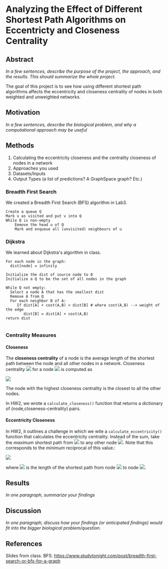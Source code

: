 # Analyzing the Effect of Different Shortest Path Algorithms on Eccentricty and Closeness Centrality
## Abstract
_In a few sentences, describe the purpose of the project, the approach, and the results. This should summarize the whole project._

The goal of this project is to see how using different shortest path algorithms affects the eccentricity and closeness centrality of nodes in both weighted and unweighted networks. 

## Motivation 

_In a few sentences, describe the biological problem, and why a computational approach may be useful_

## Methods 

1. Calculating the eccentricity closeness and the centrality closeness of nodes in a network 
2. Approaches you used
3. Datasets/Inputs
4. Output Types (a list of predictions? A GraphSpace graph? Etc.)

### Breadth First Search

We created a Breadth First Search (BFS) algorithm in Lab3. 
```
Create a queue Q 
Mark v as visited and put v into Q 
While Q is non-empty 
    Eemove the head u of Q 
    Mark and enqueue all (unvisited) neighbours of u
```

### Dijkstra

We learned about Dijkstra's algorithm in class. 
```
For each node in the graph: 
  dist[node] = infinity
  
Initialize the dist of source node to 0 
Initialize a Q to be the set of all nodes in the graph 

While Q not empty:
  Select a node A that has the smallest dist
  Remove A from Q
  For each neighbor B of A: 
     If dist[A] + cost(A,B) < dist[B] # where cost(A,B) --> weight of the edge
        dist[B] = dist[A] + cost(A,B)
return dist
    
```

### Centrality Measures

#### Closeness 

The **closeness centrality** of a node is the average length of the shortest path between the node and all other nodes in a network. Closeness centrality <img src="https://render.githubusercontent.com/render/math?math=C(v)"> for a node <img src="https://render.githubusercontent.com/render/math?math=v \in V"> is computed as

<img src="https://render.githubusercontent.com/render/math?math=\Large C(v) = \sum_{u \in V} \frac{1}{\delta_{uv}}">

The node with the highest closeness centrality is the closest to all the other nodes. 

In HW2, we wrote a `calculate_closeness()` function that returns a dictionary of (node,closeness-centrality) pairs.  

#### Eccentricity Closeness

In HW2, it outlines a challenge in which we wite a `calculate_eccentricity()` function that calculates the eccentricity centrality. Instead of the sum, take the _maximum_ shortest path from <img src="https://render.githubusercontent.com/render/math?math=v"> to any other node <img src="https://render.githubusercontent.com/render/math?math=u \in V">. Note that this corresponds to the _minimum_ reciprocal of this value.:

<img src="https://render.githubusercontent.com/render/math?math=\Large C_{ecc}(v) = \min_{u \in V} \frac{1}{\delta_{uv}}">

where <img src="https://render.githubusercontent.com/render/math?math=\delta_{uv}"> is the length of the shortest path from node <img src="https://render.githubusercontent.com/render/math?math=u"> to node <img src="https://render.githubusercontent.com/render/math?math=v">.

## Results

_In one paragraph, summarize your findings_

## Discussion

_In one paragraph, discuss how your findings (or anticipated findings) would fit into the bigger biological problem/question._

## References 

Slides from class.
BFS: https://www.studytonight.com/post/breadth-first-search-or-bfs-for-a-graph

